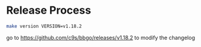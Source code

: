# Release Process

```sh
make version VERSION=v1.18.2
```

go to <https://github.com/c9s/bbgo/releases/v1.18.2> to modify the changelog
